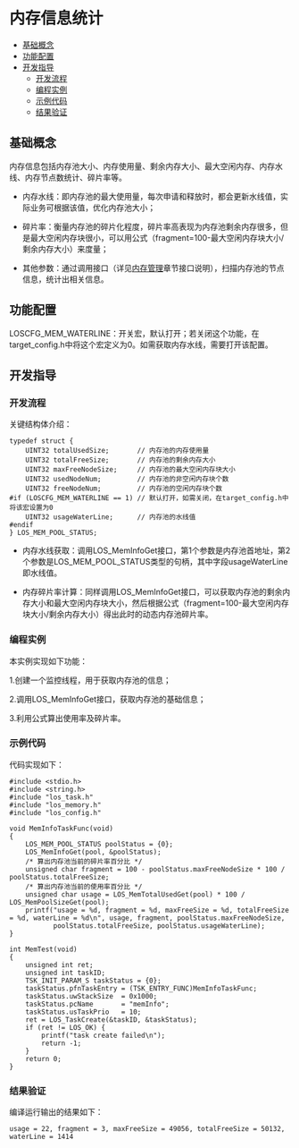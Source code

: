 # 内存信息统计<a name="ZH-CN_TOPIC_0000001078916690"></a>

-   [基础概念](#section52691565235)
-   [功能配置](#section470611682411)
-   [开发指导](#section9368374243)
    -   [开发流程](#section679912407257)
    -   [编程实例](#section1025453412611)
    -   [示例代码](#section165277971315)
    -   [结果验证](#section3460102414271)


## 基础概念<a name="section52691565235"></a>

内存信息包括内存池大小、内存使用量、剩余内存大小、最大空闲内存、内存水线、内存节点数统计、碎片率等。

-   内存水线：即内存池的最大使用量，每次申请和释放时，都会更新水线值，实际业务可根据该值，优化内存池大小；

-   碎片率：衡量内存池的碎片化程度，碎片率高表现为内存池剩余内存很多，但是最大空闲内存块很小，可以用公式（fragment=100-最大空闲内存块大小/剩余内存大小）来度量；

-   其他参数：通过调用接口（详见[内存管理](内存管理.md)章节接口说明），扫描内存池的节点信息，统计出相关信息。

## 功能配置<a name="section470611682411"></a>

LOSCFG\_MEM\_WATERLINE：开关宏，默认打开；若关闭这个功能，在target\_config.h中将这个宏定义为0。如需获取内存水线，需要打开该配置。

## 开发指导<a name="section9368374243"></a>

### 开发流程<a name="section679912407257"></a>

关键结构体介绍：

```
typedef struct {
    UINT32 totalUsedSize;       // 内存池的内存使用量
    UINT32 totalFreeSize;       // 内存池的剩余内存大小
    UINT32 maxFreeNodeSize;     // 内存池的最大空闲内存块大小
    UINT32 usedNodeNum;         // 内存池的非空闲内存块个数
    UINT32 freeNodeNum;         // 内存池的空闲内存块个数
#if (LOSCFG_MEM_WATERLINE == 1) // 默认打开，如需关闭，在target_config.h中将该宏设置为0
    UINT32 usageWaterLine;      // 内存池的水线值
#endif
} LOS_MEM_POOL_STATUS;
```

-   内存水线获取：调用LOS\_MemInfoGet接口，第1个参数是内存池首地址，第2个参数是LOS\_MEM\_POOL\_STATUS类型的句柄，其中字段usageWaterLine即水线值。

-   内存碎片率计算：同样调用LOS\_MemInfoGet接口，可以获取内存池的剩余内存大小和最大空闲内存块大小，然后根据公式（fragment=100-最大空闲内存块大小/剩余内存大小）得出此时的动态内存池碎片率。

### 编程实例<a name="section1025453412611"></a>

本实例实现如下功能：

1.创建一个监控线程，用于获取内存池的信息；

2.调用LOS\_MemInfoGet接口，获取内存池的基础信息；

3.利用公式算出使用率及碎片率。

### 示例代码<a name="section165277971315"></a>

代码实现如下：

```
#include <stdio.h>
#include <string.h>
#include "los_task.h"
#include "los_memory.h"
#include "los_config.h"

void MemInfoTaskFunc(void)
{
    LOS_MEM_POOL_STATUS poolStatus = {0};
    LOS_MemInfoGet(pool, &poolStatus);
    /* 算出内存池当前的碎片率百分比 */
    unsigned char fragment = 100 - poolStatus.maxFreeNodeSize * 100 / poolStatus.totalFreeSize;
    /* 算出内存池当前的使用率百分比 */
    unsigned char usage = LOS_MemTotalUsedGet(pool) * 100 / LOS_MemPoolSizeGet(pool);
    printf("usage = %d, fragment = %d, maxFreeSize = %d, totalFreeSize = %d, waterLine = %d\n", usage, fragment, poolStatus.maxFreeNodeSize, 
           poolStatus.totalFreeSize, poolStatus.usageWaterLine);
}

int MemTest(void)
{
    unsigned int ret;
    unsigned int taskID;
    TSK_INIT_PARAM_S taskStatus = {0};
    taskStatus.pfnTaskEntry = (TSK_ENTRY_FUNC)MemInfoTaskFunc;
    taskStatus.uwStackSize  = 0x1000;
    taskStatus.pcName       = "memInfo";
    taskStatus.usTaskPrio   = 10;
    ret = LOS_TaskCreate(&taskID, &taskStatus);
    if (ret != LOS_OK) {
        printf("task create failed\n");
        return -1;
    }
    return 0;
}
```

### 结果验证<a name="section3460102414271"></a>

编译运行输出的结果如下：

```
usage = 22, fragment = 3, maxFreeSize = 49056, totalFreeSize = 50132, waterLine = 1414
```

